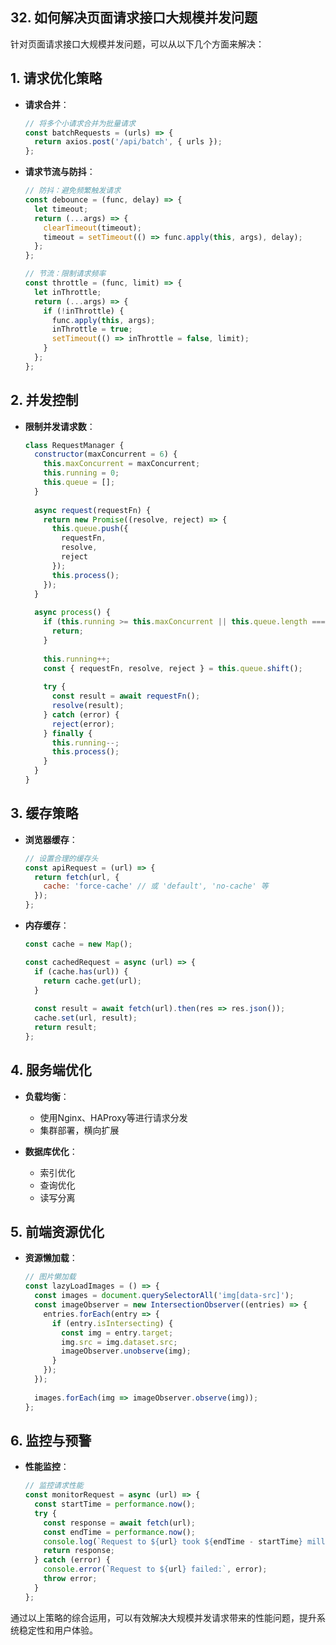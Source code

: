 ## 32. 如何解决页面请求接口大规模并发问题

针对页面请求接口大规模并发问题，可以从以下几个方面来解决：

## 1. 请求优化策略

- **请求合并**：
  ```javascript
  // 将多个小请求合并为批量请求
  const batchRequests = (urls) => {
    return axios.post('/api/batch', { urls });
  };
  ```


- **请求节流与防抖**：
  ```javascript
  // 防抖：避免频繁触发请求
  const debounce = (func, delay) => {
    let timeout;
    return (...args) => {
      clearTimeout(timeout);
      timeout = setTimeout(() => func.apply(this, args), delay);
    };
  };
  
  // 节流：限制请求频率
  const throttle = (func, limit) => {
    let inThrottle;
    return (...args) => {
      if (!inThrottle) {
        func.apply(this, args);
        inThrottle = true;
        setTimeout(() => inThrottle = false, limit);
      }
    };
  };
  ```


## 2. 并发控制

- **限制并发请求数**：
  ```javascript
  class RequestManager {
    constructor(maxConcurrent = 6) {
      this.maxConcurrent = maxConcurrent;
      this.running = 0;
      this.queue = [];
    }
    
    async request(requestFn) {
      return new Promise((resolve, reject) => {
        this.queue.push({
          requestFn,
          resolve,
          reject
        });
        this.process();
      });
    }
    
    async process() {
      if (this.running >= this.maxConcurrent || this.queue.length === 0) {
        return;
      }
      
      this.running++;
      const { requestFn, resolve, reject } = this.queue.shift();
      
      try {
        const result = await requestFn();
        resolve(result);
      } catch (error) {
        reject(error);
      } finally {
        this.running--;
        this.process();
      }
    }
  }
  ```


## 3. 缓存策略

- **浏览器缓存**：
  ```javascript
  // 设置合理的缓存头
  const apiRequest = (url) => {
    return fetch(url, {
      cache: 'force-cache' // 或 'default', 'no-cache' 等
    });
  };
  ```


- **内存缓存**：
  ```javascript
  const cache = new Map();
  
  const cachedRequest = async (url) => {
    if (cache.has(url)) {
      return cache.get(url);
    }
    
    const result = await fetch(url).then(res => res.json());
    cache.set(url, result);
    return result;
  };
  ```


## 4. 服务端优化

- **负载均衡**：
    - 使用Nginx、HAProxy等进行请求分发
    - 集群部署，横向扩展

- **数据库优化**：
    - 索引优化
    - 查询优化
    - 读写分离

## 5. 前端资源优化

- **资源懒加载**：
  ```javascript
  // 图片懒加载
  const lazyLoadImages = () => {
    const images = document.querySelectorAll('img[data-src]');
    const imageObserver = new IntersectionObserver((entries) => {
      entries.forEach(entry => {
        if (entry.isIntersecting) {
          const img = entry.target;
          img.src = img.dataset.src;
          imageObserver.unobserve(img);
        }
      });
    });
    
    images.forEach(img => imageObserver.observe(img));
  };
  ```


## 6. 监控与预警

- **性能监控**：
  ```javascript
  // 监控请求性能
  const monitorRequest = async (url) => {
    const startTime = performance.now();
    try {
      const response = await fetch(url);
      const endTime = performance.now();
      console.log(`Request to ${url} took ${endTime - startTime} milliseconds`);
      return response;
    } catch (error) {
      console.error(`Request to ${url} failed:`, error);
      throw error;
    }
  };
  ```


通过以上策略的综合运用，可以有效解决大规模并发请求带来的性能问题，提升系统稳定性和用户体验。
